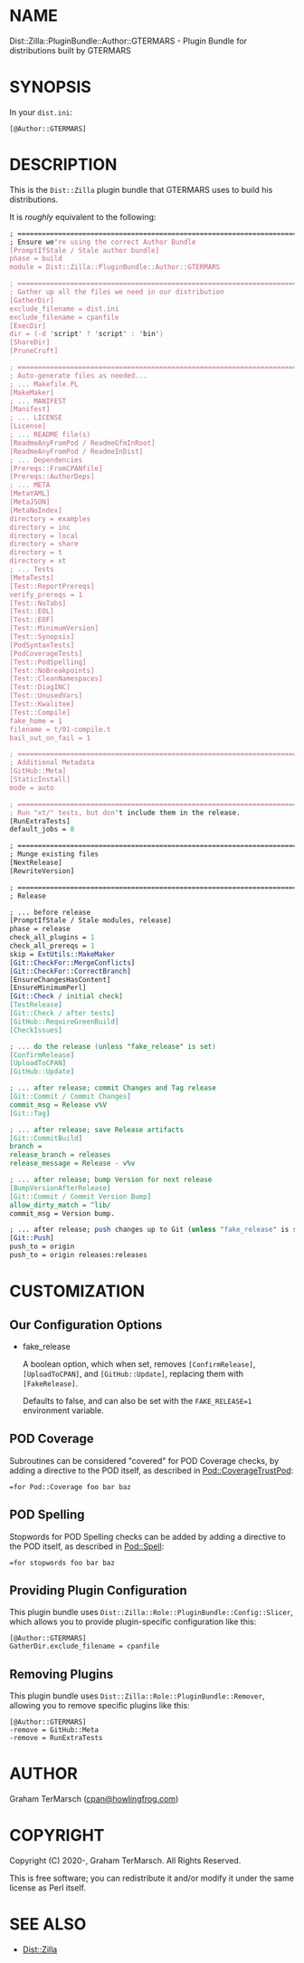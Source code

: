 # NAME

Dist::Zilla::PluginBundle::Author::GTERMARS - Plugin Bundle for distributions built by GTERMARS

# SYNOPSIS

In your `dist.ini`:

```
[@Author::GTERMARS]
```

# DESCRIPTION

This is the `Dist::Zilla` plugin bundle that GTERMARS uses to build his
distributions.

It is _roughly_ equivalent to the following:

```perl
; ==============================================================================
; Ensure we're using the correct Author Bundle
[PromptIfStale / Stale author bundle]
phase = build
module = Dist::Zilla::PluginBundle::Author::GTERMARS

; ==============================================================================
; Gather up all the files we need in our distribution
[GatherDir]
exclude_filename = dist.ini
exclude_filename = cpanfile
[ExecDir]
dir = (-d 'script' ? 'script' : 'bin')
[ShareDir]
[PruneCruft]

; ==============================================================================
; Auto-generate files as needed...
; ... Makefile.PL
[MakeMaker]
; ... MANIFEST
[Manifest]
; ... LICENSE
[License]
; ... README file(s)
[ReadmeAnyFromPod / ReadmeGfmInRoot]
[ReadmeAnyFromPod / ReadmeInDist]
; ... Dependencies
[Prereqs::FromCPANfile]
[Prereqs::AuthorDeps]
; ... META
[MetaYAML]
[MetaJSON]
[MetaNoIndex]
directory = examples
directory = inc
directory = local
directory = share
directory = t
directory = xt
; ... Tests
[MetaTests]
[Test::ReportPrereqs]
verify_prereqs = 1
[Test::NoTabs]
[Test::EOL]
[Test::EOF]
[Test::MinimumVersion]
[Test::Synopsis]
[PodSyntaxTests]
[PodCoverageTests]
[Test::PodSpelling]
[Test::NoBreakpoints]
[Test::CleanNamespaces]
[Test::DiagINC]
[Test::UnusedVars]
[Test::Kwalitee]
[Test::Compile]
fake_home = 1
filename = t/01-compile.t
bail_out_on_fail = 1

; ==============================================================================
; Additional Metadata
[GitHub::Meta]
[StaticInstall]
mode = auto

; ==============================================================================
; Run "xt/" tests, but don't include them in the release.
[RunExtraTests]
default_jobs = 8

; ==============================================================================
; Munge existing files
[NextRelease]
[RewriteVersion]

; ==============================================================================
; Release

; ... before release
[PromptIfStale / Stale modules, release]
phase = release
check_all_plugins = 1
check_all_prereqs = 1
skip = ExtUtils::MakeMaker
[Git::CheckFor::MergeConflicts]
[Git::CheckFor::CorrectBranch]
[EnsureChangesHasContent]
[EnsureMinimumPerl]
[Git::Check / initial check]
[TestRelease]
[Git::Check / after tests]
[GitHub::RequireGreenBuild]
[CheckIssues]

; ... do the release (unless "fake_release" is set)
[ConfirmRelease]
[UploadToCPAN]
[GitHub::Update]

; ... after release; commit Changes and Tag release
[Git::Commit / Commit Changes]
commit_msg = Release v%V
[Git::Tag]

; ... after release; save Release artifacts
[Git::CommitBuild]
branch =
release_branch = releases
release_message = Release - v%v

; ... after release; bump Version for next release
[BumpVersionAfterRelease]
[Git::Commit / Commit Version Bump]
allow_dirty_match = ^lib/
commit_msg = Version bump.

; ... after release; push changes up to Git (unless "fake_release" is set)
[Git::Push]
push_to = origin
push_to = origin releases:releases
```

# CUSTOMIZATION

## Our Configuration Options

- fake\_release

    A boolean option, which when set, removes `[ConfirmRelease]`,
    `[UploadToCPAN]`, and `[GitHub::Update]`, replacing them with
    `[FakeRelease]`.

    Defaults to false, and can also be set with the `FAKE_RELEASE=1` environment
    variable.

## POD Coverage

Subroutines can be considered "covered" for POD Coverage checks, by adding a
directive to the POD itself, as described in [Pod::CoverageTrustPod](https://metacpan.org/pod/Pod%3A%3ACoverageTrustPod):

```
=for Pod::Coverage foo bar baz
```

## POD Spelling

Stopwords for POD Spelling checks can be added by adding a directive to the POD
itself, as described in [Pod::Spell](https://metacpan.org/pod/Pod%3A%3ASpell):

```
=for stopwords foo bar baz
```

## Providing Plugin Configuration

This plugin bundle uses `Dist::Zilla::Role::PluginBundle::Config::Slicer`,
which allows you to provide plugin-specific configuration like this:

```
[@Author::GTERMARS]
GatherDir.exclude_filename = cpanfile
```

## Removing Plugins

This plugin bundle uses `Dist::Zilla::Role::PluginBundle::Remover`, allowing
you to remove specific plugins like this:

```
[@Author::GTERMARS]
-remove = GitHub::Meta
-remove = RunExtraTests
```

# AUTHOR

Graham TerMarsch (cpan@howlingfrog.com)

# COPYRIGHT

Copyright (C) 2020-, Graham TerMarsch.  All Rights Reserved.

This is free software; you can redistribute it and/or modify it under the same
license as Perl itself.

# SEE ALSO

- [Dist::Zilla](https://metacpan.org/pod/Dist%3A%3AZilla)
